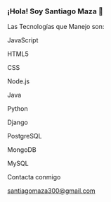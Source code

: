 ### ¡Hola! Soy Santiago Maza 👋



Las Tecnologías que Manejo son:

JavaScript 


 HTML5 


 CSS 


 Node.js 


 Java 


 Python 


 Django 


 PostgreSQL 


 MongoDB 


 MySQL



 Contacta conmigo

santiagomaza300@gmail.com
<!--
**MANASES200/MANASES200** is a ✨ _special_ ✨ repository because its `README.md` (this file) appears on your GitHub profile.

Here are some ideas to get you started:

- 🔭 I’m currently working on ...
- 🌱 I’m currently learning ...
- 👯 I’m looking to collaborate on ...
- 🤔 I’m looking for help with ...
- 💬 Ask me about ...
- 📫 How to reach me: ...
- 😄 Pronouns: ...
- ⚡ Fun fact: ...
-->
